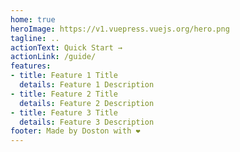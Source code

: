 ```yaml
---
home: true
heroImage: https://v1.vuepress.vuejs.org/hero.png
tagline: ..
actionText: Quick Start →
actionLink: /guide/
features:
- title: Feature 1 Title
  details: Feature 1 Description
- title: Feature 2 Title
  details: Feature 2 Description
- title: Feature 3 Title
  details: Feature 3 Description
footer: Made by Doston with ❤️
---
```

